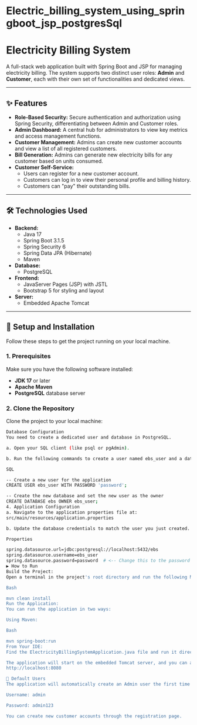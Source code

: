 # Electric_billing_system_using_springboot_jsp_postgresSql
# Electricity Billing System

A full-stack web application built with Spring Boot and JSP for managing electricity billing. The system supports two distinct user roles: **Admin** and **Customer**, each with their own set of functionalities and dedicated views.



---

## ✨ Features

* **Role-Based Security:** Secure authentication and authorization using Spring Security, differentiating between Admin and Customer roles.
* **Admin Dashboard:** A central hub for administrators to view key metrics and access management functions.
* **Customer Management:** Admins can create new customer accounts and view a list of all registered customers.
* **Bill Generation:** Admins can generate new electricity bills for any customer based on units consumed.
* **Customer Self-Service:**
    * Users can register for a new customer account.
    * Customers can log in to view their personal profile and billing history.
    * Customers can "pay" their outstanding bills.

---

## 🛠️ Technologies Used

* **Backend:**
    * Java 17
    * Spring Boot 3.1.5
    * Spring Security 6
    * Spring Data JPA (Hibernate)
    * Maven
* **Database:**
    * PostgreSQL
* **Frontend:**
    * JavaServer Pages (JSP) with JSTL
    * Bootstrap 5 for styling and layout
* **Server:**
    * Embedded Apache Tomcat

---

## 🚀 Setup and Installation

Follow these steps to get the project running on your local machine.

### 1. Prerequisites

Make sure you have the following software installed:
* **JDK 17** or later
* **Apache Maven**
* **PostgreSQL** database server

### 2. Clone the Repository

Clone the project to your local machine:
```bash
Database Configuration
You need to create a dedicated user and database in PostgreSQL.

a. Open your SQL client (like psql or pgAdmin).

b. Run the following commands to create a user named ebs_user and a database named ebs. Replace 'password' with your own secure password.

SQL

-- Create a new user for the application
CREATE USER ebs_user WITH PASSWORD 'password';

-- Create the new database and set the new user as the owner
CREATE DATABASE ebs OWNER ebs_user;
4. Application Configuration
a. Navigate to the application properties file at:
src/main/resources/application.properties

b. Update the database credentials to match the user you just created.

Properties

spring.datasource.url=jdbc:postgresql://localhost:5432/ebs
spring.datasource.username=ebs_user
spring.datasource.password=password  # <-- Change this to the password you created
▶️ How to Run
Build the Project:
Open a terminal in the project's root directory and run the following Maven command to build the project:

Bash

mvn clean install
Run the Application:
You can run the application in two ways:

Using Maven:

Bash

mvn spring-boot:run
From Your IDE:
Find the ElectricityBillingSystemApplication.java file and run it directly.

The application will start on the embedded Tomcat server, and you can access it at:
http://localhost:8080

👤 Default Users
The application will automatically create an Admin user the first time it starts up. You can use these credentials to log in and begin testing.

Username: admin

Password: admin123

You can create new customer accounts through the registration page.
